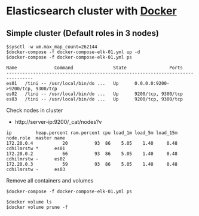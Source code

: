# Elasticsearch cluster with [Docker](https://www.elastic.co/guide/en/elastic-stack-get-started/current/get-started-docker.html)

## Simple cluster (Default roles in 3 nodes)
```
$sysctl -w vm.max_map_count=262144
$docker-compose -f docker-compose-elk-01.yml up -d
$docker-compose -f docker-compose-elk-01.yml ps

Name              Command               State                Ports
--------------------------------------------------------------------------------
es01   /tini -- /usr/local/bin/do ...   Up      0.0.0.0:9200->9200/tcp, 9300/tcp
es02   /tini -- /usr/local/bin/do ...   Up      9200/tcp, 9300/tcp
es03   /tini -- /usr/local/bin/do ...   Up      9200/tcp, 9300/tcp
```

Check nodes in cluster
* http://server-ip:9200/_cat/nodes?v

```
ip         heap.percent ram.percent cpu load_1m load_5m load_15m node.role  master name
172.20.0.4           20          93  86    5.05    1.40     0.48 cdhilmrstw *      es01
172.20.0.2           66          93  86    5.05    1.40     0.48 cdhilmrstw -      es02
172.20.0.3           59          93  86    5.05    1.40     0.48 cdhilmrstw -      es03
```

Remove all containers and volumes
```
$docker-compose -f docker-compose-elk-01.yml ps

$docker volume ls
$docker volume prune -f
```
